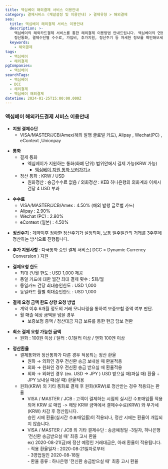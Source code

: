 ```yaml
---
title: 엑심베이 해외결제 서비스 이용안내
category: 결제서비스 (채널설정 및 이용안내) > 결제유형 > 해외결제
seo:
  title: 엑심베이 해외결제 서비스 이용안내
  description: >-
    엑심베이의 해외카드결제 서비스를 통한 해외결제 이용방법 안내드립니다. 엑심베이의 연동가이드부터 가입방법, 결제수단, 지원언어, 결제통화,
    정산통화, 결제수단별 수수료, 가입비, 추가지원, 정산주기 등 자세한 정보를 확인해보세요.
  keywords:
    - 해외결제
tags:
  - 엑심베이
  - 해외결제
pgCompanies:
  - 엑심베이
searchTags:
  - 엑심베이
  - DCC
  - 해외결제
  - 엑심베이 해외결제
datetime: 2024-01-25T15:00:00.000Z
---
```


<Callout content="엑심베이를 통한 해외결제 이용방법 안내드립니다." />

### **엑심베이 해외카드결제 서비스 이용안내**

<Callout content="1. 해외사업자는 지원되지 않습니다(한국 사업자만 이용가능)
2. Razer Merchant Services(구 Molpay) : 해당 결제사 정책으로 인해 2023.11.24 부로 서비스가 영구 종료 되었습니다.
3 Yoomoney(러시아) : 러시아-우크라이나 이슈로 중단 되었습니다.
4. eContext(일본) : eContext 정책상 법인사업자만 이용이 가능한 수단 입니다.(개인사업자 이용 불가)" title="참고사항" icon="💡" />



- **지원 결제수단**
  - VISA/MASTER/JCB/Amex(해외 발행 글로벌 카드), Alipay , Wechat(PC) , eContext ,Unionpay

* **통화**
  - 결제 통화
    - 엑심베이가 지원하는 통화(화폐 단위) 범위안에서 결제 가능(KRW 가능)
      - [엑심베이 지원 통화 보러가기↗](https://support.eximbay.com/hc/ko/articles/360052304233-%EC%A7%80%EC%9B%90-%EA%B0%80%EB%8A%A5%ED%95%9C-%EA%B2%B0%EC%A0%9C-%ED%86%B5%ED%99%94%EB%8A%94-%EC%96%B4%EB%96%BB%EA%B2%8C-%EB%90%98%EB%82%98%EC%9A%94)
  - 정산 통화 : KRW / USD
    - 원화정산 : 송금수수료 없음 / 외화정산 : KEB 하나은행외 외화계좌 이체시 건당 4 USD 부과

- **수수료**
  - VISA/MASTER/JCB/Amex : 4.50% (해외 발행 글로벌 카드)
  - Alipay : 2.90%
  - Wechat (PC) : 2.80%
  - eContext (일본) : 4.50%

* **정산주기** : 계약이후 정확한 정산주기가 설정되며, 보통 일주일간의 거래를 3주후에 정산하는 방식으로 진행됩니다.

- **추가 지원사항** : 다국통화 승인 결제 서비스( DCC = Dynamic Currency Conversion ) 지원

* **결제요청 한도**
  - 최대 건/월 한도 : USD 1,000 제공 
  - 동일 카드에 대한 월간 최대 결제 횟수 : 5회/월
  - 동일카드 건당 최대승인한도 : USD 1,000
  - 동일카드 월별 최대승인한도 : USD 1,000  

- **결제 요청 금액 한도 상향 요청 방법**
  - 계약 이후 6개월 정도의 거래 모니터링을 통하여 보증보험 증액 여부 판단.
  - 월 매출 예상 금액을 넘을 경우   
    - 보증보험 증액 / 정산대금 지급 보류를 통한 현금 담보 전환

* **최소 결제 요청 가능한 금액**
  - 원화 : 100원 이상 / 달러 : 0.1달러 이상 / 엔화 100엔 이상

- **정산환율**
  - 결제통화와 정산통화가 다른 경우 적용되는 정산 환율
    - 원화 → 외화인 경우 전신환 송금 보내실 때 환율적용
    - 외화 → 원화인 경우 전신환 송금 받으실 때 환율적용
    - 외화 → 외화인 경우 (ex. USD → JPY ) USD 받으실 때(파실 때) 환율 ÷ JPY 보내실 때(살 때) 환율적용
  - 원화(KRW) 외 기타 통화로 결제 후 원화(KRW)로 정산받는 경우 적용되는 환율
    - VISA / MASTER / JCB : 고객이 결제하는 시점의 실시간 수표매입률 적용되어 KRW 로 매입 -> 해당 KRW 금액에서 결제수수료(KRW) 와 부가세(KRW) 차감 후 정산됩니다. \
      승인 시에 환율(실시간 수표매입률)이 적용되나, 정산 시에는 환율이 개입되지 않습니다. 
    - VISA / MASTER / JCB 외 기타 결제수단 : 송금예정일 -3일자, 하나은행 '전신환 송금받으실 때' 최종 고시 환율\
      ex) 2020-08-21(금)에 정산 예정인 거래대금은, 아래 환율이 적용됩니다.\
      \- 적용 환율일자 : 2020-08-21일자로부터 \
      \- 3영업일인 2020-08-18일\
      \- 환율 종류 : 하나은행 '전신환 송금받으실 때' 최종 고시 환율

<Callout title="엑심베이 연동가이드 보러가기↗" />
